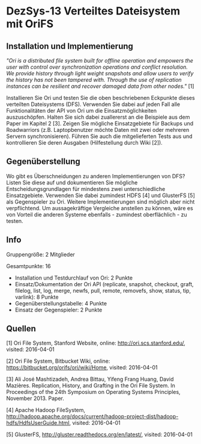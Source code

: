 # DezSys-13 Verteiltes Dateisystem mit OriFS

## Installation und Implementierung ##
*"Ori is a distributed file system built for offline operation and empowers the user with control over synchronization operations and conflict resolution. We provide history through light weight snapshots and allow users to verify the history has not been tampered with. Through the use of replication instances can be resilient and recover damaged data from other nodes."* [1]

Installieren Sie Ori und testen Sie die oben beschriebenen Eckpunkte dieses verteilten Dateisystems (DFS). Verwenden Sie dabei auf jeden Fall alle Funktionalitäten der API von Ori um die Einsatzmöglichkeiten auszuschöpfen. Halten Sie sich dabei zuallererst an die Beispiele aus dem Paper im Kapitel 2 [3]. Zeigen Sie mögliche Einsatzgebiete für Backups und Roadwarriors (z.B. Laptopbenutzer möchte Daten mit zwei oder mehreren Servern synchronisieren). Führen Sie auch die mitgelieferten Tests aus und kontrollieren Sie deren Ausgaben (Hilfestellung durch Wiki [2]).

## Gegenüberstellung ##
Wo gibt es Überschneidungen zu anderen Implementierungen von DFS? Listen Sie diese auf und dokumentieren Sie mögliche Entscheidungsgrundlagen für mindestens zwei unterschiedliche Einsatzgebiete. Verwenden Sie dabei zumindest HDFS [4] und GlusterFS [5] als Gegenspieler zu Ori. Weitere Implementierungen sind möglich aber nicht verpflichtend. Um aussagekräftige Vergleiche anstellen zu können, wäre es von Vorteil die anderen Systeme ebenfalls - zumindest oberflächlich - zu testen.

## Info ##
Gruppengröße: 2 Mitglieder

Gesamtpunkte: 16


* Installation und Testdurchlauf von Ori: 2 Punkte
* Einsatz/Dokumentation der Ori API (replicate, snapshot, checkout, graft, filelog, list, log, merge, newfs, pull, remote, removefs, show, status, tip, varlink): 8 Punkte
* Gegenüberstellungstabelle: 4 Punkte
* Einsatz der Gegenspieler: 2 Punkte


## Quellen ##
[1] Ori File System, Stanford Website, online: http://ori.scs.stanford.edu/, visited: 2016-04-01

[2] Ori File System, Bitbucket Wiki, online: https://bitbucket.org/orifs/ori/wiki/Home, visited: 2016-04-01

[3] Ali José Mashtizadeh, Andrea Bittau, Yifeng Frang Huang, David Mazières. Replication, History, and Grafting in the Ori File System. In Proceedings of the 24th Symposium on Operating Systems Principles, November 2013. Paper.

[4] Apache Hadoop FileSystem, http://hadoop.apache.org/docs/current/hadoop-project-dist/hadoop-hdfs/HdfsUserGuide.html, visited: 2016-04-01

[5] GlusterFS, http://gluster.readthedocs.org/en/latest/, visited: 2016-04-01